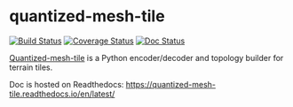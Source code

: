 quantized-mesh-tile
===================

[![Build Status](https://travis-ci.org/loicgasser/quantized-mesh-tile.svg?branch=master)](https://travis-ci.org/loicgasser/quantized-mesh-tile)
[![Coverage Status](https://coveralls.io/repos/github/loicgasser/quantized-mesh-tile/badge.svg?branch=master)](https://coveralls.io/github/loicgasser/quantized-mesh-tile?branch=master)
[![Doc Status](https://readthedocs.org/projects/quantized-mesh-tile/badge/?version=latest)](http://quantized-mesh-tile.readthedocs.io/en/latest/?badge=latest)

[Quantized-mesh-tile](https://github.com/AnalyticalGraphicsInc/quantized-mesh) is a Python encoder/decoder and topology builder for terrain tiles.

Doc is hosted on Readthedocs: https://quantized-mesh-tile.readthedocs.io/en/latest/
